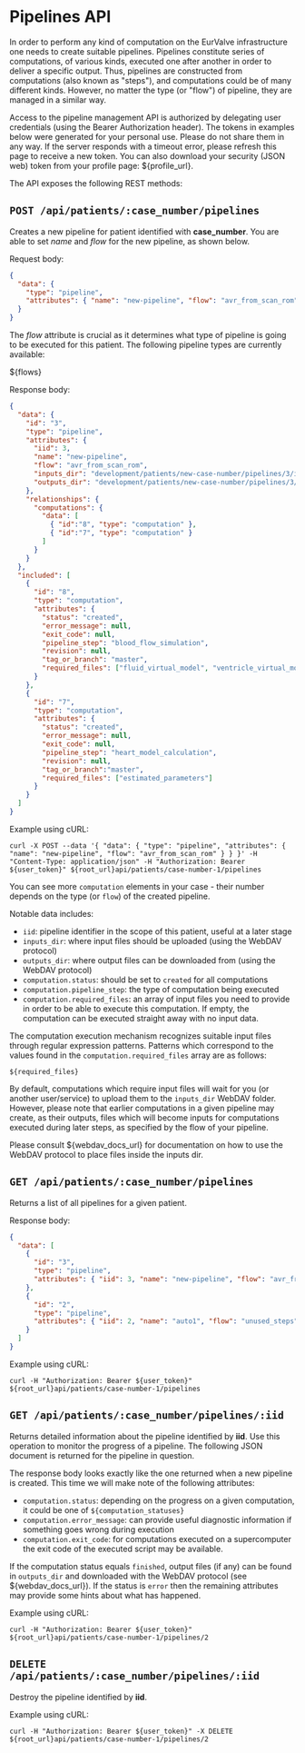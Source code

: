 # Pipelines API

In order to perform any kind of computation on the EurValve infrastructure
one needs to create suitable pipelines. Pipelines constitute series of
computations, of various kinds, executed one after another in order
to deliver a specific output. Thus, pipelines are constructed from
computations (also known as "steps"), and computations could be of many
different kinds. However, no matter the type (or "flow") of pipeline, they
are managed in a similar way.

Access to the pipeline management API is authorized by delegating user
credentials (using the Bearer Authorization header). The tokens in examples
below were generated for your personal use. Please do not share them in
any way. If the server responds with a timeout error, please refresh this
page to receive a new token. You can also download your security
(JSON web) token from your profile page: ${profile_url}.

The API exposes the following REST methods:

## `POST /api/patients/:case_number/pipelines`

Creates a new pipeline for patient identified with **case_number**. You are
able to set *name* and *flow* for the new pipeline, as shown below.

Request body:

```json
{
  "data": {
    "type": "pipeline",
    "attributes": { "name": "new-pipeline", "flow": "avr_from_scan_rom" }
  }
}
```

The *flow* attribute is crucial as it determines what type of pipeline is
going to be executed for this patient. The following pipeline types are
currently available:

${flows}

Response body:


```json
{ 
  "data": {
    "id": "3",
    "type": "pipeline",
    "attributes": { 
      "iid": 3,
      "name": "new-pipeline",
      "flow": "avr_from_scan_rom",
      "inputs_dir": "development/patients/new-case-number/pipelines/3/inputs/",
      "outputs_dir": "development/patients/new-case-number/pipelines/3/outputs/"
    },
    "relationships": {
      "computations": {
        "data": [
          { "id":"8", "type": "computation" },
          { "id":"7", "type": "computation" }
        ]
      }
    }
  },
  "included": [
    { 
      "id": "8", 
      "type": "computation", 
      "attributes": { 
        "status": "created",
        "error_message": null,
        "exit_code": null,
        "pipeline_step": "blood_flow_simulation",
        "revision": null,
        "tag_or_branch": "master",
        "required_files": ["fluid_virtual_model", "ventricle_virtual_model"]
      }
    },
    {
      "id": "7",
      "type": "computation",
      "attributes": {
        "status": "created",
        "error_message": null,
        "exit_code": null,
        "pipeline_step": "heart_model_calculation",
        "revision": null,
        "tag_or_branch":"master", 
        "required_files": ["estimated_parameters"]
      }
    }
  ]
}
```

Example using cURL:

```
curl -X POST --data '{ "data": { "type": "pipeline", "attributes": { "name": "new-pipeline", "flow": "avr_from_scan_rom" } } }' -H "Content-Type: application/json" -H "Authorization: Bearer ${user_token}" ${root_url}api/patients/case-number-1/pipelines
```

You can see more `computation` elements in your case - their number
depends on the type (or `flow`) of the created pipeline.

Notable data includes:

- `iid`: pipeline identifier in the scope of this patient,
useful at a later stage
- `inputs_dir`: where input files should be uploaded (using the WebDAV 
protocol)
- `outputs_dir`: where output files can be downloaded from (using 
the WebDAV protocol)
- `computation.status`: should be set to `created` for all 
computations
- `computation.pipeline_step`: the type of computation being 
executed
- `computation.required_files`: an array of input files you need to 
provide in order to be able to execute this computation. If empty,
the computation can be executed straight away with no input data.

The computation execution mechanism recognizes suitable input files
through regular expression patterns. Patterns which correspond to
the values found in the `computation.required_files` array are as follows:

```
${required_files}
```

By default, computations which require input files will wait for you (or
another user/service) to upload them to the `inputs_dir` WebDAV folder.
However, please note that earlier computations in a given pipeline may
create, as their outputs, files which will become inputs for computations
executed during later steps, as specified by the flow of your pipeline.

Please consult ${webdav_docs_url} for documentation on how to use the WebDAV
protocol to place files inside the inputs dir.

## `GET /api/patients/:case_number/pipelines`

Returns a list of all pipelines for a given patient.

Response body:

```json
{
  "data": [
    {
      "id": "3",
      "type": "pipeline",
      "attributes": { "iid": 3, "name": "new-pipeline", "flow": "avr_from_scan_rom" }
    },
    {
      "id": "2",
      "type": "pipeline",
      "attributes": { "iid": 2, "name": "auto1", "flow": "unused_steps" }
    }
  ]
}
```

Example using cURL:

```
curl -H "Authorization: Bearer ${user_token}" ${root_url}api/patients/case-number-1/pipelines
```

## `GET /api/patients/:case_number/pipelines/:iid`

Returns detailed information about the pipeline identified by **iid**.
Use this operation to monitor the progress of a pipeline. The following
JSON document is returned for the pipeline in question.

The response body looks exactly like the one returned when a new pipeline
is created. This time we will make note of the following attributes:

- `computation.status`: depending on the progress on a given computation,
it could be one of `${computation_statuses}`
- `computation.error_message`: can provide useful diagnostic information
if something goes wrong during execution
- `computation.exit_code`: for computations executed on a supercomputer
the exit code of the executed script may be available.

If the computation status equals `finished`, output files (if any)
can be found in `outputs_dir` and downloaded with the WebDAV protocol
(see ${webdav_docs_url}). If the status is `error` then the remaining
attributes may provide some hints about what has happened.

Example using cURL:

```
curl -H "Authorization: Bearer ${user_token}" ${root_url}api/patients/case-number-1/pipelines/2
```

## `DELETE /api/patients/:case_number/pipelines/:iid`

Destroy the pipeline identified by **iid**.

Example using cURL:

```
curl -H "Authorization: Bearer ${user_token}" -X DELETE ${root_url}api/patients/case-number-1/pipelines/2
```
